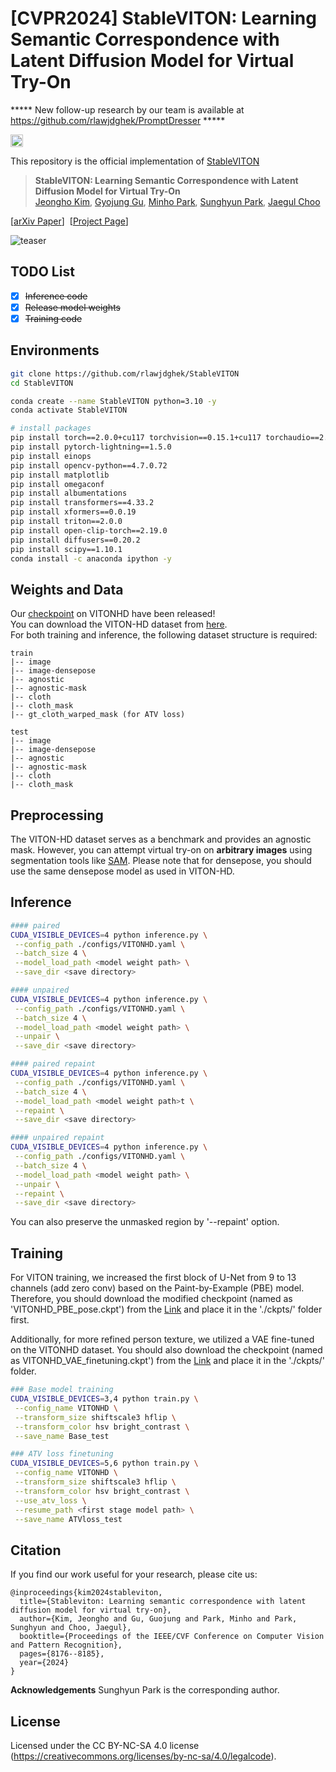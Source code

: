 # [CVPR2024] StableVITON: Learning Semantic Correspondence with Latent Diffusion Model for Virtual Try-On 
***** New follow-up research by our team is available at https://github.com/rlawjdghek/PromptDresser *****

[<img src="https://api.gitsponsors.com/api/badge/img?id=726350724" height="20">](https://api.gitsponsors.com/api/badge/link?p=ZA4oc7Eu0MYhV2szVwewKf99hIax+VVjuAtolV4GpmR5nr6uBsl5f/RvKIMcbQia)

This repository is the official implementation of [StableVITON](https://arxiv.org/abs/2312.01725)

> **StableVITON: Learning Semantic Correspondence with Latent Diffusion Model for Virtual Try-On**<br>
> [Jeongho Kim](https://scholar.google.co.kr/citations?user=4SCCBFwAAAAJ&hl=ko), [Gyojung Gu](https://www.linkedin.com/in/gyojung-gu-29033118b/), [Minho Park](https://pmh9960.github.io/), [Sunghyun Park](https://psh01087.github.io/), [Jaegul Choo](https://sites.google.com/site/jaegulchoo/)

[[arXiv Paper](https://arxiv.org/abs/2312.01725)]&nbsp;
[[Project Page](https://rlawjdghek.github.io/StableVITON/)]&nbsp;

![teaser](assets/teaser.png)&nbsp;

## TODO List
- [x] ~~Inference code~~
- [x] ~~Release model weights~~
- [x] ~~Training code~~

## Environments
```bash
git clone https://github.com/rlawjdghek/StableVITON
cd StableVITON

conda create --name StableVITON python=3.10 -y
conda activate StableVITON

# install packages
pip install torch==2.0.0+cu117 torchvision==0.15.1+cu117 torchaudio==2.0.1 --index-url https://download.pytorch.org/whl/cu117
pip install pytorch-lightning==1.5.0
pip install einops
pip install opencv-python==4.7.0.72
pip install matplotlib
pip install omegaconf
pip install albumentations
pip install transformers==4.33.2
pip install xformers==0.0.19
pip install triton==2.0.0
pip install open-clip-torch==2.19.0
pip install diffusers==0.20.2
pip install scipy==1.10.1
conda install -c anaconda ipython -y
```

## Weights and Data
Our [checkpoint](https://kaistackr-my.sharepoint.com/:f:/g/personal/rlawjdghek_kaist_ac_kr/EjzAZHJu9MlEoKIxG4tqPr0BM_Ry20NHyNw5Sic2vItxiA?e=5mGa1c) on VITONHD have been released! <br>
You can download the VITON-HD dataset from [here](https://github.com/shadow2496/VITON-HD).<br>
For both training and inference, the following dataset structure is required:

```
train
|-- image
|-- image-densepose
|-- agnostic
|-- agnostic-mask
|-- cloth
|-- cloth_mask
|-- gt_cloth_warped_mask (for ATV loss)

test
|-- image
|-- image-densepose
|-- agnostic
|-- agnostic-mask
|-- cloth
|-- cloth_mask
```

## Preprocessing
The VITON-HD dataset serves as a benchmark and provides an agnostic mask. However, you can attempt virtual try-on on **arbitrary images** using segmentation tools like [SAM](https://github.com/facebookresearch/segment-anything). Please note that for densepose, you should use the same densepose model as used in VITON-HD.

## Inference
```bash
#### paired
CUDA_VISIBLE_DEVICES=4 python inference.py \
 --config_path ./configs/VITONHD.yaml \
 --batch_size 4 \
 --model_load_path <model weight path> \
 --save_dir <save directory>

#### unpaired
CUDA_VISIBLE_DEVICES=4 python inference.py \
 --config_path ./configs/VITONHD.yaml \
 --batch_size 4 \
 --model_load_path <model weight path> \
 --unpair \
 --save_dir <save directory>

#### paired repaint
CUDA_VISIBLE_DEVICES=4 python inference.py \
 --config_path ./configs/VITONHD.yaml \
 --batch_size 4 \
 --model_load_path <model weight path>t \
 --repaint \
 --save_dir <save directory>

#### unpaired repaint
CUDA_VISIBLE_DEVICES=4 python inference.py \
 --config_path ./configs/VITONHD.yaml \
 --batch_size 4 \
 --model_load_path <model weight path> \
 --unpair \
 --repaint \
 --save_dir <save directory>
```

You can also preserve the unmasked region by '--repaint' option. 

## Training
For VITON training, we increased the first block of U-Net from 9 to 13 channels (add zero conv) based on the Paint-by-Example (PBE) model. Therefore, you should download the modified checkpoint (named as 'VITONHD_PBE_pose.ckpt') from the [Link](https://kaistackr-my.sharepoint.com/:f:/g/personal/rlawjdghek_kaist_ac_kr/EjzAZHJu9MlEoKIxG4tqPr0BM_Ry20NHyNw5Sic2vItxiA?e=5mGa1c) and place it in the './ckpts/' folder first.

Additionally, for more refined person texture, we utilized a VAE fine-tuned on the VITONHD dataset. You should also download the checkpoint (named as VITONHD_VAE_finetuning.ckpt') from the [Link](https://kaistackr-my.sharepoint.com/:f:/g/personal/rlawjdghek_kaist_ac_kr/EjzAZHJu9MlEoKIxG4tqPr0BM_Ry20NHyNw5Sic2vItxiA?e=5mGa1c) and place it in the './ckpts/' folder.

```bash
### Base model training
CUDA_VISIBLE_DEVICES=3,4 python train.py \
 --config_name VITONHD \
 --transform_size shiftscale3 hflip \
 --transform_color hsv bright_contrast \
 --save_name Base_test

### ATV loss finetuning
CUDA_VISIBLE_DEVICES=5,6 python train.py \
 --config_name VITONHD \
 --transform_size shiftscale3 hflip \
 --transform_color hsv bright_contrast \
 --use_atv_loss \
 --resume_path <first stage model path> \
 --save_name ATVloss_test
```

## Citation
If you find our work useful for your research, please cite us:
```
@inproceedings{kim2024stableviton,
  title={Stableviton: Learning semantic correspondence with latent diffusion model for virtual try-on},
  author={Kim, Jeongho and Gu, Guojung and Park, Minho and Park, Sunghyun and Choo, Jaegul},
  booktitle={Proceedings of the IEEE/CVF Conference on Computer Vision and Pattern Recognition},
  pages={8176--8185},
  year={2024}
}
```

**Acknowledgements** Sunghyun Park is the corresponding author.

## License
Licensed under the CC BY-NC-SA 4.0 license (https://creativecommons.org/licenses/by-nc-sa/4.0/legalcode).
